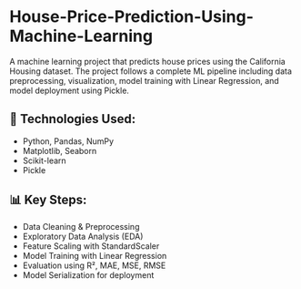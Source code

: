 # House-Price-Prediction-Using-Machine-Learning

A machine learning project that predicts house prices using the California Housing dataset. The project follows a complete ML pipeline including data preprocessing, visualization, model training with Linear Regression, and model deployment using Pickle.

## 🔧 Technologies Used:
- Python, Pandas, NumPy
- Matplotlib, Seaborn
- Scikit-learn
- Pickle

## 📊 Key Steps:
- Data Cleaning & Preprocessing
- Exploratory Data Analysis (EDA)
- Feature Scaling with StandardScaler
- Model Training with Linear Regression
- Evaluation using R², MAE, MSE, RMSE
- Model Serialization for deployment
